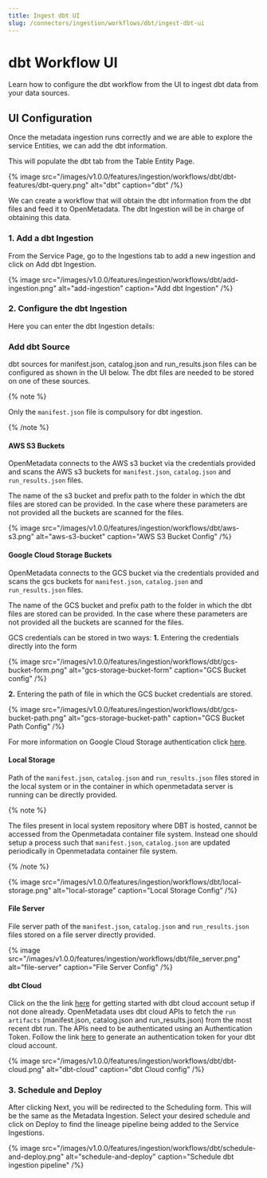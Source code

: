 ```yaml
---
title: Ingest dbt UI
slug: /connectors/ingestion/workflows/dbt/ingest-dbt-ui
---
```


# dbt Workflow UI
Learn how to configure the dbt workflow from the UI to ingest dbt data from your data sources.

## UI Configuration

Once the metadata ingestion runs correctly and we are able to explore the service Entities, we can add the dbt information.

This will populate the dbt tab from the Table Entity Page.

{% image
  src="/images/v1.0.0/features/ingestion/workflows/dbt/dbt-features/dbt-query.png"
  alt="dbt"
  caption="dbt"
 /%}


We can create a workflow that will obtain the dbt information from the dbt files and feed it to OpenMetadata. The dbt Ingestion will be in charge of obtaining this data.

### 1. Add a dbt Ingestion

From the Service Page, go to the Ingestions tab to add a new ingestion and click on Add dbt Ingestion.

{% image
  src="/images/v1.0.0/features/ingestion/workflows/dbt/add-ingestion.png"
  alt="add-ingestion"
  caption="Add dbt Ingestion"
 /%}


### 2. Configure the dbt Ingestion

Here you can enter the dbt Ingestion details:
### Add dbt Source

dbt sources for manifest.json, catalog.json and run_results.json files can be configured as shown in the UI below. The dbt files are needed to be stored on one of these sources.

{% note %}

Only the `manifest.json` file is compulsory for dbt ingestion.

{% /note %}


#### AWS S3 Buckets

OpenMetadata connects to the AWS s3 bucket via the credentials provided and scans the AWS s3 buckets for `manifest.json`, `catalog.json` and `run_results.json` files.

The name of the s3 bucket and prefix path to the folder in which the dbt files are stored can be provided. In the case where these parameters are not provided all the buckets are scanned for the files.

{% image
  src="/images/v1.0.0/features/ingestion/workflows/dbt/aws-s3.png"
  alt="aws-s3-bucket"
  caption="AWS S3 Bucket Config"
 /%}


#### Google Cloud Storage Buckets

OpenMetadata connects to the GCS bucket via the credentials provided and scans the gcs buckets for `manifest.json`, `catalog.json` and `run_results.json` files.

The name of the GCS bucket and prefix path to the folder in which the dbt files are stored can be provided. In the case where these parameters are not provided all the buckets are scanned for the files.

GCS credentials can be stored in two ways:
**1.** Entering the credentials directly into the form

{% image
  src="/images/v1.0.0/features/ingestion/workflows/dbt/gcs-bucket-form.png"
  alt="gcs-storage-bucket-form"
  caption="GCS Bucket config"
 /%}


**2.** Entering the path of file in which the GCS bucket credentials are stored.

{% image
  src="/images/v1.0.0/features/ingestion/workflows/dbt/gcs-bucket-path.png"
  alt="gcs-storage-bucket-path"
  caption="GCS Bucket Path Config"
 /%}


For more information on Google Cloud Storage authentication click [here](https://cloud.google.com/docs/authentication/getting-started#create-service-account-console).

#### Local Storage

Path of the `manifest.json`, `catalog.json` and `run_results.json` files stored in the local system or in the container in which openmetadata server is running can be directly provided.

{% note %}

The files present in local system repository where DBT is hosted, cannot be accessed from the Openmetadata container file system. Instead one should setup a process such that `manifest.json`, `catalog.json` are updated periodically in Openmetadata container file system.

{% /note %}

{% image
  src="/images/v1.0.0/features/ingestion/workflows/dbt/local-storage.png"
  alt="local-storage"
  caption="Local Storage Config"
 /%}

#### File Server

File server path of the `manifest.json`, `catalog.json` and `run_results.json` files stored on a file server directly provided.

{% image
  src="/images/v1.0.0/features/ingestion/workflows/dbt/file_server.png"
  alt="file-server"
  caption="File Server Config"
 /%}


#### dbt Cloud

Click on the the link [here](https://docs.getdbt.com/guides/getting-started) for getting started with dbt cloud account setup if not done already.
OpenMetadata uses dbt cloud APIs to fetch the `run artifacts` (manifest.json, catalog.json and run_results.json) from the most recent dbt run.
The APIs need to be authenticated using an Authentication Token. Follow the link [here](https://docs.getdbt.com/dbt-cloud/api-v2#section/Authentication) to generate an authentication token for your dbt cloud account.

{% image
  src="/images/v1.0.0/features/ingestion/workflows/dbt/dbt-cloud.png"
  alt="dbt-cloud"
  caption="dbt Cloud config"
 /%}


### 3. Schedule and Deploy
After clicking Next, you will be redirected to the Scheduling form. This will be the same as the Metadata Ingestion. Select your desired schedule and click on Deploy to find the lineage pipeline being added to the Service Ingestions.

{% image
  src="/images/v1.0.0/features/ingestion/workflows/dbt/schedule-and-deploy.png"
  alt="schedule-and-deploy"
  caption="Schedule dbt ingestion pipeline"
 /%}
